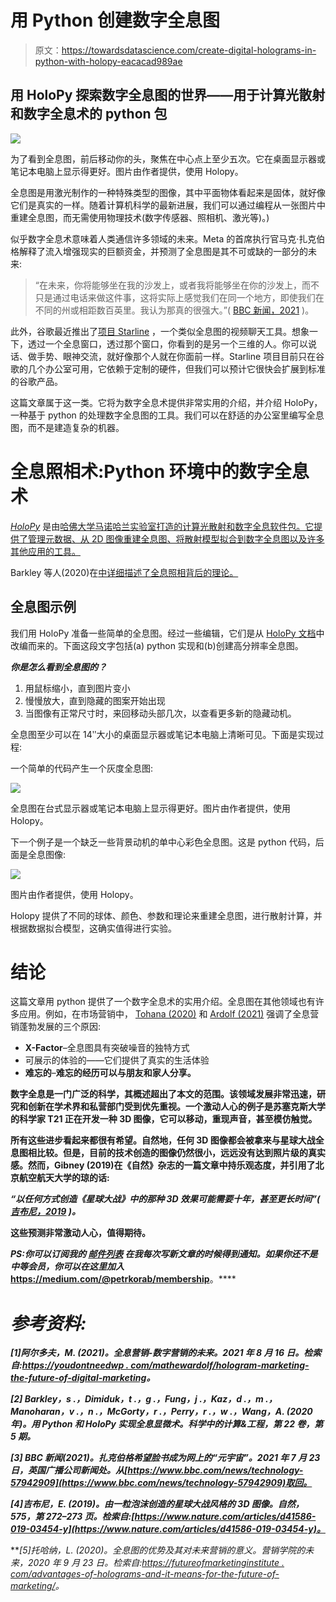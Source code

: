 # 用 Python 创建数字全息图

> 原文：<https://towardsdatascience.com/create-digital-holograms-in-python-with-holopy-eacacad989ae>

## 用 HoloPy 探索数字全息图的世界——用于计算光散射和数字全息术的 python 包

![](img/eafc96d01681c951b3e61ed3f2528dcb.png)

为了看到全息图，前后移动你的头，聚焦在中心点上至少五次。它在桌面显示器或笔记本电脑上显示得更好。图片由作者提供，使用 Holopy。

全息图是用激光制作的一种特殊类型的图像，其中平面物体看起来是固体，就好像它们是真实的一样。随着计算机科学的最新进展，我们可以通过编程从一张图片中重建全息图，而无需使用物理技术(数字传感器、照相机、激光等)。)

似乎数字全息术意味着人类通信许多领域的未来。Meta 的首席执行官马克·扎克伯格解释了流入增强现实的巨额资金，并预测了全息图是其不可或缺的一部分的未来:

> “在未来，你将能够坐在我的沙发上，或者我将能够坐在你的沙发上，而不只是通过电话来做这件事，这将实际上感觉我们在同一个地方，即使我们在不同的州或相距数百英里。我认为那真的很强大。”( [BBC 新闻，2021](https://www.bbc.com/news/technology-57942909) )。

此外，谷歌最近推出了[项目 Starline](https://blog.google/technology/research/project-starline/) ，一个类似全息图的视频聊天工具。想象一下，透过一个全息窗口，透过那个窗口，你看到的是另一个三维的人。你可以说话、做手势、眼神交流，就好像那个人就在你面前一样。Starline 项目目前只在谷歌的几个办公室可用，它依赖于定制的硬件，但我们可以预计它很快会扩展到标准的谷歌产品。

这篇文章属于这一类。它将为数字全息术提供非常实用的介绍，并介绍 HoloPy，一种基于 python 的处理数字全息图的工具。我们可以在舒适的办公室里编写全息图，而不是建造复杂的机器。

# 全息照相术:Python 环境中的数字全息术

[*HoloPy*](https://github.com/manoharan-lab/holopy) 是由[哈佛大学马诺哈兰实验室打造的计算光散射和数字全息软件包。它提供了管理元数据、从 2D 图像重建全息图、将散射模型拟合到数字全息图以及许多其他应用的工具。](https://manoharan.seas.harvard.edu/holopy)

Barkley 等人(2020)在[中详细描述了全息照相背后的理论。](https://arxiv.org/abs/1806.00058)

## 全息图示例

我们用 HoloPy 准备一些简单的全息图。经过一些编辑，它们是从 [HoloPy 文档](https://buildmedia.readthedocs.org/media/pdf/holopy/3.1.1/holopy.pdf)中改编而来的。下面这段文字包括(a) python 实现和(b)创建高分辨率全息图。

***你是怎么看到全息图的？***

1.  用鼠标缩小，直到图片变小
2.  慢慢放大，直到隐藏的图案开始出现
3.  当图像有正常尺寸时，来回移动头部几次，以查看更多新的隐藏动机。

全息图至少可以在 14ʺ大小的桌面显示器或笔记本电脑上清晰可见。下面是实现过程:

一个简单的代码产生一个灰度全息图:

![](img/51a296bd1b66aad22abcc379320e9821.png)

全息图在台式显示器或笔记本电脑上显示得更好。图片由作者提供，使用 Holopy。

下一个例子是一个缺乏一些背景动机的单中心彩色全息图。这是 python 代码，后面是全息图像:

![](img/59a31d393ad6b4c1febaf5e8eb981b87.png)

图片由作者提供，使用 Holopy。

Holopy 提供了不同的球体、颜色、参数和理论来重建全息图，进行散射计算，并根据数据拟合模型，这确实值得进行实验。

# 结论

这篇文章用 python 提供了一个数字全息术的实用介绍。全息图在其他领域也有许多应用。例如，在市场营销中， [Tohana (2020)](https://futureofmarketinginstitute.com/advantages-of-holograms-and-what-it-means-for-the-future-of-marketing/) 和 [Ardolf (2021)](https://youdontneedwp.com/mathewardolf/hologram-marketing-the-future-of-digital-marketing) 强调了全息营销蓬勃发展的三个原因:

*   **X-Factor**–全息图具有突破噪音的独特方式
*   可展示的体验的——它们提供了真实的生活体验
*   **难忘的**–**难忘的经历可以与朋友和家人分享。**

**数字全息是一门广泛的科学，其概述超出了本文的范围。该领域发展非常迅速，研究和创新在学术界和私营部门受到优先重视。一个激动人心的例子是苏塞克斯大学的科学家 T21 正在开发一种 3D 图像，它可以移动，重现声音，甚至模仿触觉。**

**所有这些进步看起来都很有希望。自然地，任何 3D 图像都会被拿来与星球大战全息图相比较。但是，目前的技术创造的图像仍然很小，远远没有达到照片级的真实感。然而，Gibney (2019)在《自然》杂志的一篇文章中持乐观态度，并引用了北京航空航天大学的琼的话:**

***“以任何方式创造《星球大战》中的那种 3D 效果可能需要十年，甚至更长时间”(* [*吉布尼，2019*](https://www.nature.com/articles/d41586-019-03454-y) *)。***

**这些预测非常激动人心，值得期待。**

***PS:你可以订阅我的* [*邮件列表*](https://medium.com/subscribe/@petrkorab) *在我每次写新文章的时候得到通知。如果你还不是中等会员，你可以在这里加入*<https://medium.com/@petrkorab/membership>**。****

# ***参考资料:***

***[1]阿尔多夫，M. (2021)。全息营销-数字营销的未来。2021 年 8 月 16 日。检索自:[https://youdontneedwp . com/mathewardolf/hologram-marketing-the-future-of-digital-marketing](https://youdontneedwp.com/mathewardolf/hologram-marketing-the-future-of-digital-marketing)。***

***[2] Barkley，s .，Dimiduk，t .，g .，Fung，j .，Kaz，d .，m .，Manoharan，v .，n .，McGorty，r .，Perry，r .，w .，Wang，A. (2020 年)。用 Python 和 HoloPy 实现全息显微术。*科学中的计算&工程*，第 22 卷，第 5 期。***

***[3] BBC 新闻(2021)。扎克伯格希望脸书成为网上的“元宇宙”。2021 年 7 月 23 日，英国广播公司新闻处。从[https://www.bbc.com/news/technology-57942909](https://www.bbc.com/news/technology-57942909)取回。***

***[4]吉布尼，E. (2019)。由一粒泡沫创造的星球大战风格的 3D 图像。*自然，* 575，第 272–273 页。检索自:[https://www.nature.com/articles/d41586-019-03454-y](https://www.nature.com/articles/d41586-019-03454-y)。***

***[5]托哈纳，L. (2020)。全息图的优势及其对未来营销的意义。*营销学院的未来，*2020 年 9 月 23 日。检索自:[https://futureofmarketinginstitute . com/advantages-of-holograms-and-it-means-for-the-future-of-marketing/](https://futureofmarketinginstitute.com/advantages-of-holograms-and-what-it-means-for-the-future-of-marketing/)。***